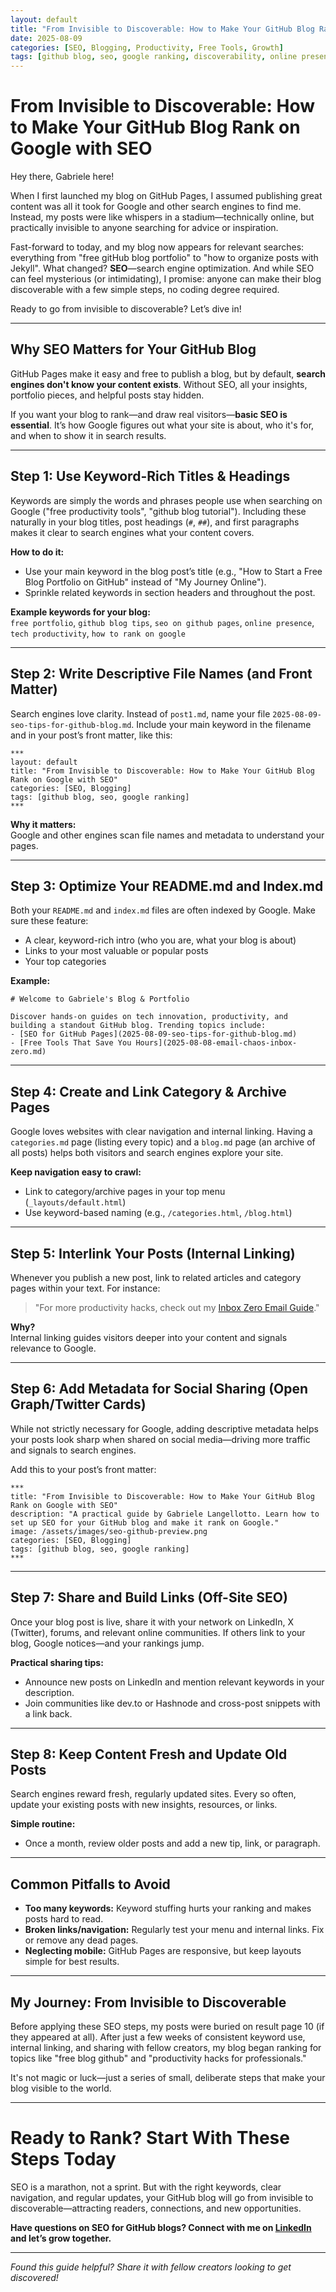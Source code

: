 ```yaml
---
layout: default
title: "From Invisible to Discoverable: How to Make Your GitHub Blog Rank on Google with SEO"
date: 2025-08-09
categories: [SEO, Blogging, Productivity, Free Tools, Growth]
tags: [github blog, seo, google ranking, discoverability, online presence, free website]
---
```


# From Invisible to Discoverable: How to Make Your GitHub Blog Rank on Google with SEO

Hey there, Gabriele here!

When I first launched my blog on GitHub Pages, I assumed publishing great content was all it took for Google and other search engines to find me. Instead, my posts were like whispers in a stadium—technically online, but practically invisible to anyone searching for advice or inspiration.

Fast-forward to today, and my blog now appears for relevant searches: everything from "free gitHub blog portfolio" to "how to organize posts with Jekyll". What changed? **SEO**—search engine optimization. And while SEO can feel mysterious (or intimidating), I promise: anyone can make their blog discoverable with a few simple steps, no coding degree required.

Ready to go from invisible to discoverable? Let’s dive in!

---

## **Why SEO Matters for Your GitHub Blog**

GitHub Pages make it easy and free to publish a blog, but by default, **search engines don't know your content exists**. Without SEO, all your insights, portfolio pieces, and helpful posts stay hidden.

If you want your blog to rank—and draw real visitors—**basic SEO is essential**. It’s how Google figures out what your site is about, who it's for, and when to show it in search results.

---

## **Step 1: Use Keyword-Rich Titles & Headings**

Keywords are simply the words and phrases people use when searching on Google ("free productivity tools", "github blog tutorial"). Including these naturally in your blog titles, post headings (`#`, `##`), and first paragraphs makes it clear to search engines what your content covers.

**How to do it:**
- Use your main keyword in the blog post’s title (e.g., "How to Start a Free Blog Portfolio on GitHub" instead of "My Journey Online").
- Sprinkle related keywords in section headers and throughout the post.

**Example keywords for your blog:**  
`free portfolio`, `github blog tips`, `seo on github pages`, `online presence`, `tech productivity`, `how to rank on google`

---

## **Step 2: Write Descriptive File Names (and Front Matter)**

Search engines love clarity. Instead of `post1.md`, name your file `2025-08-09-seo-tips-for-github-blog.md`. Include your main keyword in the filename and in your post’s front matter, like this:

```
***
layout: default
title: "From Invisible to Discoverable: How to Make Your GitHub Blog Rank on Google with SEO"
categories: [SEO, Blogging]
tags: [github blog, seo, google ranking]
***
```

**Why it matters:**  
Google and other engines scan file names and metadata to understand your pages.

---

## **Step 3: Optimize Your README.md and Index.md**

Both your `README.md` and `index.md` files are often indexed by Google. Make sure these feature:
- A clear, keyword-rich intro (who you are, what your blog is about)
- Links to your most valuable or popular posts
- Your top categories

**Example:**

```
# Welcome to Gabriele's Blog & Portfolio

Discover hands-on guides on tech innovation, productivity, and building a standout GitHub blog. Trending topics include:
- [SEO for GitHub Pages](2025-08-09-seo-tips-for-github-blog.md)
- [Free Tools That Save You Hours](2025-08-08-email-chaos-inbox-zero.md)
```

---

## **Step 4: Create and Link Category & Archive Pages**

Google loves websites with clear navigation and internal linking. Having a `categories.md` page (listing every topic) and a `blog.md` page (an archive of all posts) helps both visitors and search engines explore your site.

**Keep navigation easy to crawl:**
- Link to category/archive pages in your top menu (`_layouts/default.html`)
- Use keyword-based naming (e.g., `/categories.html`, `/blog.html`)

---

## **Step 5: Interlink Your Posts (Internal Linking)**

Whenever you publish a new post, link to related articles and category pages within your text. For instance:

> "For more productivity hacks, check out my [Inbox Zero Email Guide](2025-08-08-email-chaos-inbox-zero.md)."

**Why?**  
Internal linking guides visitors deeper into your content and signals relevance to Google.

---

## **Step 6: Add Metadata for Social Sharing (Open Graph/Twitter Cards)**

While not strictly necessary for Google, adding descriptive metadata helps your posts look sharp when shared on social media—driving more traffic and signals to search engines.

Add this to your post’s front matter:

```
***
title: "From Invisible to Discoverable: How to Make Your GitHub Blog Rank on Google with SEO"
description: "A practical guide by Gabriele Langellotto. Learn how to set up SEO for your GitHub blog and make it rank on Google."
image: /assets/images/seo-github-preview.png
categories: [SEO, Blogging]
tags: [github blog, seo, google ranking]
***
```

---

## **Step 7: Share and Build Links (Off-Site SEO)**

Once your blog post is live, share it with your network on LinkedIn, X (Twitter), forums, and relevant online communities. If others link to your blog, Google notices—and your rankings jump.

**Practical sharing tips:**
- Announce new posts on LinkedIn and mention relevant keywords in your description.
- Join communities like dev.to or Hashnode and cross-post snippets with a link back.

---

## **Step 8: Keep Content Fresh and Update Old Posts**

Search engines reward fresh, regularly updated sites. Every so often, update your existing posts with new insights, resources, or links.

**Simple routine:**
- Once a month, review older posts and add a new tip, link, or paragraph.

---

## **Common Pitfalls to Avoid**

- **Too many keywords:** Keyword stuffing hurts your ranking and makes posts hard to read.
- **Broken links/navigation:** Regularly test your menu and internal links. Fix or remove any dead pages.
- **Neglecting mobile:** GitHub Pages are responsive, but keep layouts simple for best results.

---

## **My Journey: From Invisible to Discoverable**

Before applying these SEO steps, my posts were buried on result page 10 (if they appeared at all). After just a few weeks of consistent keyword use, internal linking, and sharing with fellow creators, my blog began ranking for topics like "free blog github" and "productivity hacks for professionals."

It's not magic or luck—just a series of small, deliberate steps that make your blog visible to the world.

---

# **Ready to Rank? Start With These Steps Today**

SEO is a marathon, not a sprint. But with the right keywords, clear navigation, and regular updates, your GitHub blog will go from invisible to discoverable—attracting readers, connections, and new opportunities.

**Have questions on SEO for GitHub blogs? Connect with me on [LinkedIn](https://www.linkedin.com/in/gabriele-iacopo-langellotto-aa7095a9/) and let’s grow together.**

---

*Found this guide helpful? Share it with fellow creators looking to get discovered!*
